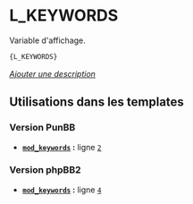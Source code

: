 # L_KEYWORDS


Variable d'affichage.

```html
{L_KEYWORDS}
```

[*Ajouter une description*](https://fa-tvars.appspot.com/var/L_KEYWORDS)

## Utilisations dans les templates

### Version PunBB
* __[`mod_keywords`](../tpl/var/punbb/mod_keywords.md#readme) :__ ligne [`2`](../tpl/src/punbb/mod_keywords.tpl#L2)

### Version phpBB2
* __[`mod_keywords`](../tpl/var/subsilver/mod_keywords.md#readme) :__ ligne [`4`](../tpl/src/subsilver/mod_keywords.tpl#L4)